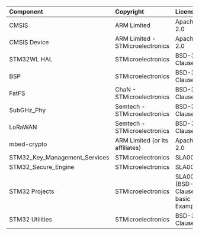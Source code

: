 | Component                       | Copyright                          | License                                          |
|:---------                       |:----------                         |:-------                                          |
| CMSIS                           | ARM Limited                        | Apache-2.0                                       |
| CMSIS Device                    | ARM Limited - STMicroelectronics   | Apache-2.0                                       |
| STM32WL HAL                     | STMicroelectronics                 | BSD-3-Clause                                     |
| BSP				| STMicroelectronics                 | BSD-3-Clause                                     |
| FatFS                           | ChaN - STMicroelectronics          | BSD-3-Clause                                     |
| SubGHz_Phy                      | Semtech - STMicroelectronics       | BSD-3-Clause                                     |
| LoRaWAN                         | Semtech - STMicroelectronics       | BSD-3-Clause                                     |
| mbed-crypto                     | ARM Limited (or its affiliates)    | Apache-2.0                                       |
| STM32_Key_Management_Services   | STMicroelectronics                 | SLA0044                                          |
| STM32_Secure_Engine             | STMicroelectronics                 | SLA0044                                          |
| STM32 Projects                  | STMicroelectronics                 | SLA0044 (BSD-3-Clause for basic Examples)        |
| STM32 Utilities                 | STMicroelectronics                 | BSD-3-Clause                                     |